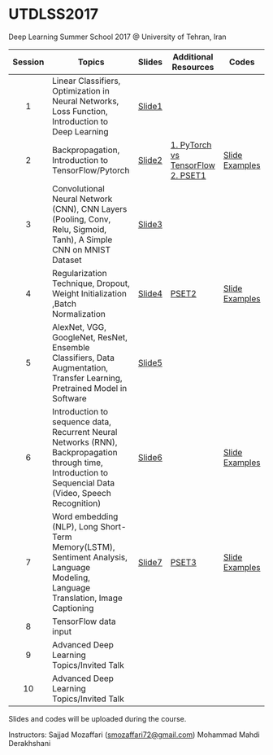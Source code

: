 # UTDLSS2017
Deep Learning Summer School 2017 @ University of Tehran, Iran

| Session | Topics                                                                                                                                       | Slides | Additional Resources | Codes |
|:-------:|-------------------------------------------------------------------------------------------------------------------------------|--------|----------------------------------------------------|-------|
|    1    |                                 Linear Classifiers, Optimization in Neural Networks, Loss Function, Introduction to Deep Learning                                |   [Slide1](https://drive.google.com/file/d/0BwHUONZNYsKxUU5jUTQ0OTViWWc/view?usp=sharing)     |                      |       |
|    2    |              Backpropagation, Introduction to TensorFlow/Pytorch            |   [Slide2](https://drive.google.com/file/d/0BwHUONZNYsKxdWVscEVjX2JOWE0/view?usp=sharing)     |    [1. PyTorch vs TensorFlow](https://medium.com/@dubovikov.kirill/pytorch-vs-tensorflow-spotting-the-difference-25c75777377b)    [2. PSET1](https://drive.google.com/file/d/0BwHUONZNYsKxRWxFUGw1M3hOa1U/view?usp=sharing)              |   [Slide Examples](https://github.com/mohammad-py/UTDLSS2017/tree/master/Week1_Codes)    |
|    3    |              Convolutional Neural Network (CNN), CNN Layers (Pooling, Conv, Relu, Sigmoid, Tanh), A Simple CNN on MNIST Dataset              |    [Slide3](https://drive.google.com/open?id=0B21Wl06uvFPFMmRPU05EZ1RQTTA)    |                      |       |
|    4    |                                           Regularization Technique, Dropout, Weight Initialization ,Batch Normalization                                          |    [Slide4](https://drive.google.com/open?id=0B21Wl06uvFPFWVE2ampzTnIyZFk)    | [PSET2](https://drive.google.com/open?id=0BwHUONZNYsKxY1hMUHplZ0ZCdE0)                     |   [Slide Examples](https://github.com/mohammad-py/UTDLSS2017/tree/master/Week2_Codes)    |
|    5    |           AlexNet, VGG, GoogleNet, ResNet, Ensemble Classifiers, Data Augmentation, Transfer Learning, Pretrained Model in Software          |  [Slide5](https://drive.google.com/open?id=0BwHUONZNYsKxWjQ0aGxra1NOdFU)      |                      |       |
|    6    | Introduction to sequence data, Recurrent Neural Networks (RNN), Backpropagation through time, Introduction to Sequencial Data (Video, Speech Recognition) |   [Slide6](https://drive.google.com/open?id=0BwHUONZNYsKxQ2xNVFVJRmhMQ1U)    |                      |   [Slide Examples](https://github.com/mohammad-py/UTDLSS2017/tree/master/Week3_Codes)     |
|    7    |                Word embedding (NLP), Long Short-Term Memory(LSTM), Sentiment Analysis, Language Modeling, Language Translation, Image Captioning               |  [Slide7](https://drive.google.com/open?id=0BwHUONZNYsKxTXdESlVWOVJueG8)      |   [PSET3](https://drive.google.com/open?id=0BwHUONZNYsKxX3J0NHVZcG16am8)                   |   [Slide Examples](https://github.com/mohammad-py/UTDLSS2017/tree/master/Week4_Part1_Codes)    |
|    8    |                                         TensorFlow data input                                       |        |                      |       |
|    9    |                                                  Advanced Deep Learning Topics/Invited Talk                                                  |        |                      |       |
|    10   |                                                  Advanced Deep Learning Topics/Invited Talk                                                  |        |                      |       |

Slides and codes will be uploaded during the course.

Instructors:
Sajjad Mozaffari (smozaffari72@gmail.com)
Mohammad Mahdi Derakhshani
